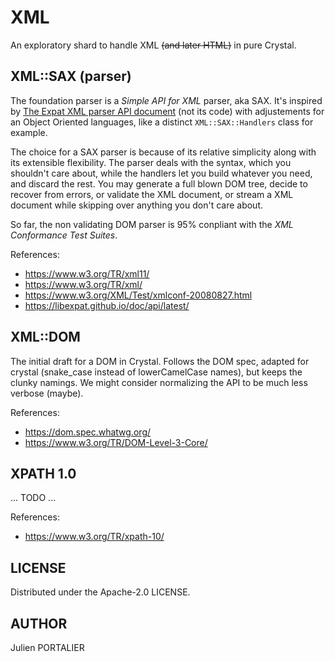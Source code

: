# XML

An exploratory shard to handle XML ~~(and later HTML)~~ in pure Crystal.

## XML::SAX (parser)

The foundation parser is a _Simple API for XML_ parser, aka SAX. It's inspired
by [The Expat XML parser API
document](https://libexpat.github.io/doc/api/latest/) (not its code) with
adjustements for an Object Oriented languages, like a distinct
`XML::SAX::Handlers` class for example.

The choice for a SAX parser is because of its relative simplicity along with its
extensible flexibility. The parser deals with the syntax, which you shouldn't
care about, while the handlers let you build whatever you need, and discard the
rest. You may generate a full blown DOM tree, decide to recover from errors, or
validate the XML document, or stream a XML document while skipping over anything
you don't care about.

So far, the non validating DOM parser is 95% conpliant with the _XML Conformance
Test Suites_.

References:

- <https://www.w3.org/TR/xml11/>
- <https://www.w3.org/TR/xml/>
- <https://www.w3.org/XML/Test/xmlconf-20080827.html>
- <https://libexpat.github.io/doc/api/latest/>

## XML::DOM

The initial draft for a DOM in Crystal. Follows the DOM spec, adapted for crystal
(snake_case instead of lowerCamelCase names), but keeps the clunky namings. We
might consider normalizing the API to be much less verbose (maybe).

References:

- <https://dom.spec.whatwg.org/>
- <https://www.w3.org/TR/DOM-Level-3-Core/>

## XPATH 1.0

... TODO ...

References:

- <https://www.w3.org/TR/xpath-10/>

## LICENSE

Distributed under the Apache-2.0 LICENSE.

## AUTHOR

Julien PORTALIER
